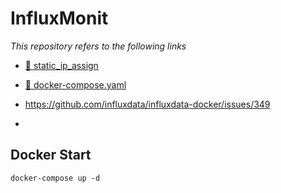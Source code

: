 # InfluxMonit
_This repository refers to the following links_

* [:link: static_ip_assign](https://stable-baselines3.readthedocs.io/en/master/](https://bug41.tistory.com/entry/Docker-%EC%BB%A8%ED%85%8C%EC%9D%B4%EB%84%88-%EA%B3%A0%EC%A0%95-IP-%EC%A7%80%EC%A0%95%ED%95%98%EB%8A%94%EB%B2%95-%EB%8F%84%EC%BB%A4-%EC%BB%A8%ED%85%8C%EC%9D%B4%EB%84%88-IP%EB%B3%80%EB%8F%99-%EB%8F%84%EC%BB%A4-%EB%84%A4%ED%8A%B8%EC%9B%8C%ED%81%AC))

* [:link: docker-compose.yaml](https://stable-baselines3.readthedocs.io/en/master/](https://bug41.tistory.com/entry/Docker-%EC%BB%A8%ED%85%8C%EC%9D%B4%EB%84%88-%EA%B3%A0%EC%A0%95-IP-%EC%A7%80%EC%A0%95%ED%95%98%EB%8A%94%EB%B2%95-%EB%8F%84%EC%BB%A4-%EC%BB%A8%ED%85%8C%EC%9D%B4%EB%84%88-IP%EB%B3%80%EB%8F%99-%EB%8F%84%EC%BB%A4-%EB%84%A4%ED%8A%B8%EC%9B%8C%ED%81%AC](https://johncom.tistory.com/36)))

* https://github.com/influxdata/influxdata-docker/issues/349
* 
## Docker Start

    docker-compose up -d
